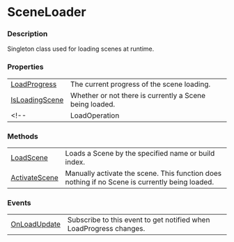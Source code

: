 SceneLoader
===

### Description
Singleton class used for loading scenes at runtime.

### Properties
|||
| - | - |
| [LoadProgress](LoadProgress.md) | The current progress of the scene loading. |
| [IsLoadingScene](IsLoadingScene.md) | Whether or not there is currently a Scene being loaded. |
<!--| LoadOperation | A reference to the current scene loading's [AsyncOperation](https://docs.unity3d.com/ScriptReference/AsyncOperation.html). |-->

### Methods
|||
| - | - |
| [LoadScene](LoadScene.md) | Loads a Scene by the specified name or build index. |
| [ActivateScene](ActivateScene.md) | Manually activate the scene. This function does nothing if no Scene is currently being loaded. |

### Events
|||
|-|-|
| [OnLoadUpdate](OnLoadUpdate.md) | Subscribe to this event to get notified when LoadProgress changes. |
